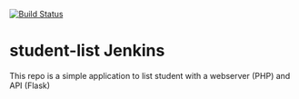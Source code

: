 [![Build Status](http://ec2-54-174-0-223.compute-1.amazonaws.com/buildStatus/icon?job=student-list)](http://ec2-54-174-0-223.compute-1.amazonaws.com/job/student-list/)

# student-list Jenkins
This repo is a simple application to list student with a webserver (PHP) and API (Flask)
